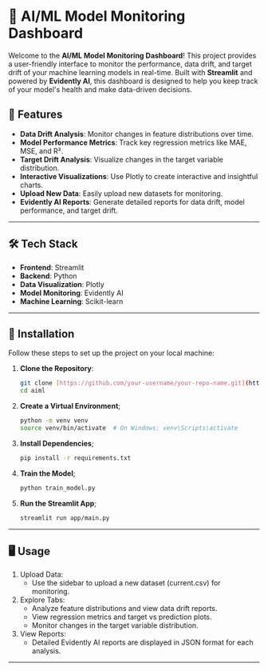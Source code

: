 # 🚀 AI/ML Model Monitoring Dashboard

Welcome to the **AI/ML Model Monitoring Dashboard**! This project provides a user-friendly interface to monitor the performance, data drift, and target drift of your machine learning models in real-time. Built with **Streamlit** and powered by **Evidently AI**, this dashboard is designed to help you keep track of your model's health and make data-driven decisions.

## 🌟 Features

- **Data Drift Analysis**: Monitor changes in feature distributions over time.
- **Model Performance Metrics**: Track key regression metrics like MAE, MSE, and R².
- **Target Drift Analysis**: Visualize changes in the target variable distribution.
- **Interactive Visualizations**: Use Plotly to create interactive and insightful charts.
- **Upload New Data**: Easily upload new datasets for monitoring.
- **Evidently AI Reports**: Generate detailed reports for data drift, model performance, and target drift.

---

## 🛠 Tech Stack

- **Frontend**: Streamlit
- **Backend**: Python
- **Data Visualization**: Plotly
- **Model Monitoring**: Evidently AI
- **Machine Learning**: Scikit-learn

---

## 🚀 Installation

Follow these steps to set up the project on your local machine:

1. **Clone the Repository**:
   ```bash
   git clone [https://github.com/your-username/your-repo-name.git](https://github.com/asmit27rai/aimlm)
   cd aiml

2. **Create a Virtual Environment**;
   ```bash
   python -m venv venv
   source venv/bin/activate  # On Windows: venv\Scripts\activate

3. **Install Dependencies**;
   ```bash
   pip install -r requirements.txt
5. **Train the Model**;
   ```bash
   python train_model.py
7. **Run the Streamlit App**;
   ```bash
   streamlit run app/main.py

---

## 🖥 Usage

1. Upload Data:
   - Use the sidebar to upload a new dataset (current.csv) for monitoring.
3. Explore Tabs:
   - Analyze feature distributions and view data drift reports.
   - View regression metrics and target vs prediction plots.
   - Monitor changes in the target variable distribution.
5. View Reports:
   - Detailed Evidently AI reports are displayed in JSON format for each analysis.

---
